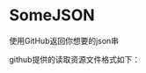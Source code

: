 # SomeJSON

使用GitHub返回你想要的json串


github提供的读取资源文件格式如下：
  ``` https://raw.githubusercontent.com/:owner/:repo/master/:path
